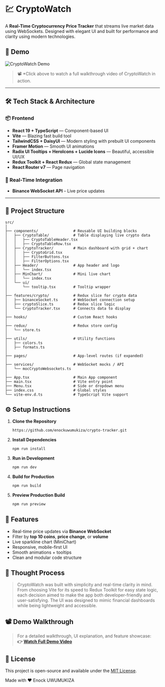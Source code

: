 # 💹 CryptoWatch

A **Real-Time Cryptocurrency Price Tracker** that streams live market data using WebSockets. Designed with elegant UI and built for performance and clarity using modern technologies.


## 🌟 Demo

![CryptoWatch Demo](https://youtu.be/gV1kz1-C454?si=fnDs43sCvR5JQj7B)  
> 📽️ *Click above to watch a full walkthrough video of CryptoWatch in action.
---

## 🛠️ Tech Stack & Architecture

### 📦 Frontend
- **React 19 + TypeScript** — Component-based UI
- **Vite** — Blazing fast build tool
- **TailwindCSS + DaisyUI** — Modern styling with prebuilt UI components
- **Framer Motion** — Smooth UI animations
- **Radix UI Tooltips + HeroIcons + Lucide Icons** — Beautiful, accessible UI/UX
- **Redux Toolkit + React Redux** — Global state management
- **React Router v7** — Page navigation

### 🔄 Real-Time Integration
- **Binance WebSocket API** – Live price updates

---

## 🧠 Project Structure

```
src/
│
├── components/                # Reusable UI building blocks
│   ├── CryptoTable/           # Table displaying live crypto data
│   │   ├── CryptoTableHeader.tsx
│   │   ├── CryptoTableRow.tsx
│   ├── CryptoTracker/         # Main dashboard with grid + chart
│   │   ├── CryptoGrid.tsx
│   │   ├── FilterButtons.tsx
│   │   ├── FilterOptions.tsx
│   ├── Header/                # App header and logo
│   │   └── index.tsx
│   ├── MinChart/              # Mini live chart
│   │   └── index.tsx
│   └── ui/
│       └── tooltip.tsx        # Tooltip wrapper
│
├── features/crypto/           # Redux slice for crypto data
│   ├── binanceSocket.ts       # WebSocket connection setup
│   ├── cryptoSlice.ts         # Redux slice logic
│   └── CryptoTracker.tsx      # Connects data to display
│
├── hooks/                     # Custom React hooks
│
├── redux/                     # Redux store config
│   └── store.ts
│
├── utils/                     # Utility functions
│   ├── colors.ts
│   ├── formats.ts
│
├── pages/                     # App-level routes (if expanded)
│
├── services/                  # WebSocket mocks / API
│   └── mocCryptoWebsockets.ts
│
├── App.tsx                    # Main App component
├── main.tsx                   # Vite entry point
├── Menu.tsx                   # Side or dropdown menu
├── index.css                  # Global styles
└── vite-env.d.ts              # TypeScript Vite support
```


## ⚙️ Setup Instructions

1. **Clone the Repository**  
   ```bash
   https://github.com/enockuwumukiza/crypto-tracker.git
   ```

2. **Install Dependencies**  
   ```bash
   npm run install
   ```

3. **Run in Development**  
   ```bash
   npm run dev
   ```

4. **Build for Production**  
   ```bash
   npm run build
   ```

5. **Preview Production Build**  
   ```bash
   npm run preview
   ```


## 🔮 Features

- Real-time price updates via **Binance WebSocket**
- Filter by **top 10 coins**, **price change**, or **volume**
- Live sparkline chart (MiniChart)
- Responsive, mobile-first UI
- Smooth animations + tooltips
- Clean and modular code structure


## 📌 Thought Process

> CryptoWatch was built with simplicity and real-time clarity in mind. From choosing Vite for its speed to Redux Toolkit for easy state logic, each decision aimed to make the app both developer-friendly and user-satisfying. The UI was designed to mimic financial dashboards while being lightweight and accessible.

## 📽️ Demo Walkthrough

> For a detailed walkthrough, UI explanation, and feature showcase:  
**👉 [Watch Full Demo Video](https://youtu.be/gV1kz1-C454?si=fnDs43sCvR5JQj7B)**  




## 📄 License

This project is open-source and available under the [MIT License](LICENSE).


Made with ❤️ Enock UWUMUKIZA
```
